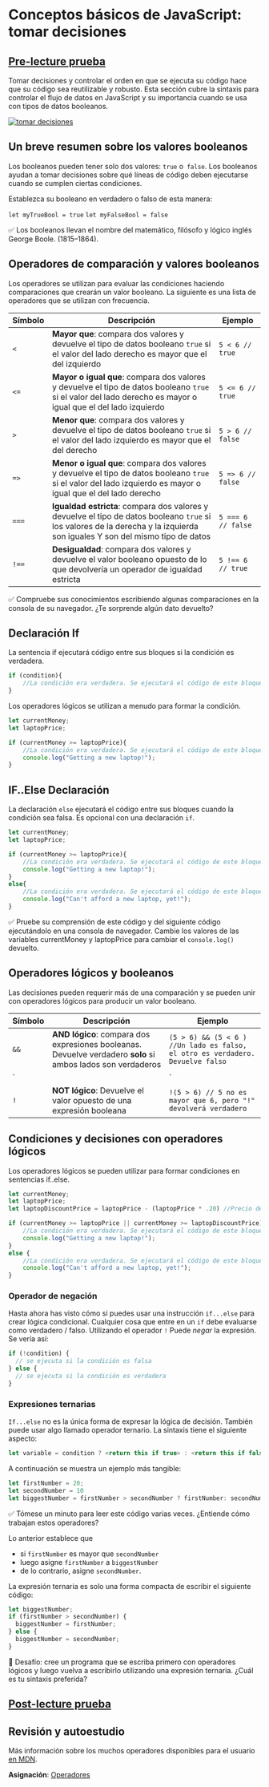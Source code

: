 # Conceptos básicos de JavaScript: tomar decisiones

## [Pre-lecture prueba](https://ashy-river-0debb7803.1.azurestaticapps.net/quiz/11)

Tomar decisiones y controlar el orden en que se ejecuta su código hace que su código sea reutilizable y robusto. Esta sección cubre la sintaxis para controlar el flujo de datos en JavaScript y su importancia cuando se usa con tipos de datos booleanos.

[![tomar decisiones](https://img.youtube.com/vi/P0TrLOz15zk/0.jpg)](https://youtube.com/watch?v=P0TrLOz15zk "tomar decisiones")

## Un breve resumen sobre los valores booleanos

Los booleanos pueden tener solo dos valores: `true` o` false`. Los booleanos ayudan a tomar decisiones sobre qué líneas de código deben ejecutarse cuando se cumplen ciertas condiciones.

Establezca su booleano en verdadero o falso de esta manera:


`let myTrueBool = true`
`let myFalseBool = false`

✅ Los booleanos llevan el nombre del matemático, filósofo y lógico inglés George Boole. (1815–1864).

## Operadores de comparación y valores booleanos

Los operadores se utilizan para evaluar las condiciones haciendo comparaciones que crearán un valor booleano. La siguiente es una lista de operadores que se utilizan con frecuencia.

| Símbolo | Descripción                                                                                                                                                                  | Ejemplo            |
| ------- | ---------------------------------------------------------------------------------------------------------------------------------------------------------------------------- | ------------------ |
| `<`     | **Mayor que**: compara dos valores y devuelve el tipo de datos booleano `true` si el valor del lado derecho es mayor que el del izquierdo                                    | `5 < 6 // true`    |
| `<=`    | **Mayor o igual que**: compara dos valores y devuelve el tipo de datos booleano `true` si el valor del lado derecho es mayor o igual que el del lado izquierdo               | `5 <= 6 // true`   |
| `>`     | **Menor que**: compara dos valores y devuelve el tipo de datos booleano `true` si el valor del lado izquierdo es mayor que el del derecho                                    | `5 > 6 // false`   |
| `=>`    | **Menor o igual que**: compara dos valores y devuelve el tipo de datos booleano `true` si el valor del lado izquierdo es mayor o igual que el del lado derecho               | `5 => 6 // false`  |
| `===`   | **Igualdad estricta**: compara dos valores y devuelve el tipo de datos booleano `true` si los valores de la derecha y la izquierda son iguales Y son del mismo tipo de datos | `5 === 6 // false` |
| `!==`   | **Desigualdad**: compara dos valores y devuelve el valor booleano opuesto de lo que devolvería un operador de igualdad estricta                                              | `5 !== 6 // true`  |

✅ Compruebe sus conocimientos escribiendo algunas comparaciones en la consola de su navegador. ¿Te sorprende algún dato devuelto?

## Declaración If

La sentencia if ejecutará código entre sus bloques si la condición es verdadera.

```javascript
if (condition){
    //La condición era verdadera. Se ejecutará el código de este bloque.
}
```

Los operadores lógicos se utilizan a menudo para formar la condición.

```javascript
let currentMoney;
let laptopPrice;

if (currentMoney >= laptopPrice){
    //La condición era verdadera. Se ejecutará el código de este bloque.
    console.log("Getting a new laptop!");
}
```

## IF..Else Declaración

La declaración `else` ejecutará el código entre sus bloques cuando la condición sea falsa. Es opcional con una declaración `if`.


```javascript
let currentMoney;
let laptopPrice;

if (currentMoney >= laptopPrice){
    //La condición era verdadera. Se ejecutará el código de este bloque.
    console.log("Getting a new laptop!");
}
else{
    //La condición era verdadera. Se ejecutará el código de este bloque.
    console.log("Can't afford a new laptop, yet!");
}
```

✅ Pruebe su comprensión de este código y del siguiente código ejecutándolo en una consola de navegador. Cambie los valores de las variables currentMoney y laptopPrice para cambiar el `console.log()` devuelto.

## Operadores lógicos y booleanos

Las decisiones pueden requerir más de una comparación y se pueden unir con operadores lógicos para producir un valor booleano.

| Símbolo | Descripción                                                                                                  | Ejemplo                                                                           |
| ------- | ------------------------------------------------------------------------------------------------------------ | --------------------------------------------------------------------------------- |
| `&&`    | **AND lógico**: compara dos expresiones booleanas. Devuelve verdadero **solo** si ambos lados son verdaderos | `(5 > 6) && (5 < 6 ) //Un lado es falso, el otro es verdadero. Devuelve falso`    |
| `||`    | **OR lógico**: compara dos expresiones booleanas. Devuelve verdadero si al menos un lado es verdadero        | `(5 > 6) || (5 < 6) //Un lado es falso, el otro es verdadero. Devuelve verdadero` |
| `!`     | **NOT lógico**: Devuelve el valor opuesto de una expresión booleana                                          | `!(5 > 6) // 5 no es mayor que 6, pero "!" devolverá verdadero`                   |

## Condiciones y decisiones con operadores lógicos

Los operadores lógicos se pueden utilizar para formar condiciones en sentencias if..else.

```javascript
let currentMoney;
let laptopPrice;
let laptopDiscountPrice = laptopPrice - (laptopPrice * .20) //Precio del portátil al 20% de descuento

if (currentMoney >= laptopPrice || currentMoney >= laptopDiscountPrice){
    //La condición era verdadera. Se ejecutará el código de este bloque.
    console.log("Getting a new laptop!");
}
else {
    //La condición era verdadera. Se ejecutará el código de este bloque.
    console.log("Can't afford a new laptop, yet!");
}
```

### Operador de negación

Hasta ahora has visto cómo si puedes usar una instrucción `if...else` para crear lógica condicional. Cualquier cosa que entre en un `if` debe evaluarse como verdadero / falso. Utilizando el operador `!` Puede _negar_ la expresión. Se vería así:


```javascript
if (!condition) {
  // se ejecuta si la condición es falsa
} else {
  // se ejecuta si la condición es verdadera
}
```

### Expresiones ternarias

`If...else` no es la única forma de expresar la lógica de decisión. También puede usar algo llamado operador ternario. La sintaxis tiene el siguiente aspecto:

```javascript
let variable = condition ? <return this if true> : <return this if false>`
```

A continuación se muestra un ejemplo más tangible:

```javascript
let firstNumber = 20;
let secondNumber = 10
let biggestNumber = firstNumber > secondNumber ? firstNumber: secondNumber;
```

✅ Tómese un minuto para leer este código varias veces. ¿Entiende cómo trabajan estos operadores?

Lo anterior establece que
- si `firstNumber` es mayor que `secondNumber`
- luego asigne `firstNumber` a `biggestNumber`
- de lo contrario, asigne `secondNumber`.
  
La expresión ternaria es solo una forma compacta de escribir el siguiente código:

```javascript
let biggestNumber;
if (firstNumber > secondNumber) {
  biggestNumber = firstNumber;
} else {
  biggestNumber = secondNumber;
}
```

🚀 Desafío: cree un programa que se escriba primero con operadores lógicos y luego vuelva a escribirlo utilizando una expresión ternaria. ¿Cuál es tu sintaxis preferida?

## [Post-lecture prueba](https://ashy-river-0debb7803.1.azurestaticapps.net/quiz/12)

## Revisión y autoestudio

Más información sobre los muchos operadores disponibles para el usuario [en MDN](https://developer.mozilla.org/docs/Web/JavaScript/Reference/Operators).

**Asignación**: [Operadores](assignment.es.md)
